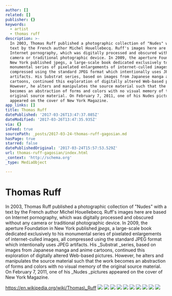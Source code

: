 ```yaml
---
author: []
related: []
publisher: {}
keywords:
  - artist
  - thomas ruff
description: >-
  In 2003, Thomas Ruff published a photographic collection of "Nudes" with a
  text by the French author Michel Houellebecq. Ruff's images here are based on
  Internet pornography, which was digitally processed and obscured without any
  camera or traditional photographic device. In 2009, the aperture Foundation in
  New York published jpegs, a large-scale book dedicated exclusively to his
  monumental series of pixelated enlargements of internet-culled images, all
  compressed using the standard JPEG format which intentionally uses JPEG
  artifacts. His Substrat series, based on images from Japanese manga and anime
  cartoons, continued this exploration of digitally altered Web-based pictures.
  However, he alters and manipulates the source material such that the work
  becomes an abstraction of forms and colors with no visual memory of the
  original source material. On February 7, 2011, one of his Nudes pictures
  appeared on the cover of New York Magazine.
app_links: []
title: Thomas Ruff
datePublished: '2017-03-26T13:47:37.085Z'
dateModified: '2017-03-26T13:47:35.935Z'
via: {}
inFeed: true
sourcePath: _posts/2017-03-24-thomas-ruff-gagosian.md
hasPage: true
starred: false
datePublishedOriginal: '2017-03-24T15:57:53.529Z'
url: thomas-ruff-gagosian/index.html
_context: 'http://schema.org'
_type: MediaObject

---
```

# Thomas Ruff

In 2003, Thomas Ruff published a photographic collection of "Nudes" with a text by the French author Michel Houellebecq. Ruff's images here are based on Internet pornography, which was digitally processed and obscured without any camera or traditional photographic device. In 2009, the aperture Foundation in New York published _jpegs_, a large-scale book dedicated exclusively to his monumental series of pixelated enlargements of internet-culled images, all compressed using the standard JPEG format which intentionally uses JPEG artifacts. His _Substrat _series, based on images from Japanese manga and anime cartoons, continued this exploration of digitally altered Web-based pictures. However, he alters and manipulates the source material such that the work becomes an abstraction of forms and colors with no visual memory of the original source material. On February 7, 2011, one of his _Nudes _pictures appeared on the cover of New York Magazine.

https://en.wikipedia.org/wiki/Thomas\_Ruff ![](https://the-grid-user-content.s3-us-west-2.amazonaws.com/9ad7a960-68f4-411d-9c0d-dc6d3100f249.jpg)
![](https://the-grid-user-content.s3-us-west-2.amazonaws.com/b0c847bb-3bf2-4cff-a05e-944db7a57431.jpg)
![](https://the-grid-user-content.s3-us-west-2.amazonaws.com/add2c117-f094-478f-bb87-034765ce2acf.jpg)
![](https://the-grid-user-content.s3-us-west-2.amazonaws.com/4a614efc-625e-4cfc-b101-d3af301d46d8.jpg)
![](https://the-grid-user-content.s3-us-west-2.amazonaws.com/25642c81-82bf-4ad7-b17a-86a0d4071fef.jpg)
![](https://the-grid-user-content.s3-us-west-2.amazonaws.com/4fda61ca-c7fd-4c98-9a2b-9a1ab60aebb8.jpg)
![](https://the-grid-user-content.s3-us-west-2.amazonaws.com/abc109f2-5773-44b8-9cfc-9a271dc39e92.jpg)
![](https://the-grid-user-content.s3-us-west-2.amazonaws.com/038bffd8-c9ae-4d84-a012-89158c50234d.jpg)
![](https://the-grid-user-content.s3-us-west-2.amazonaws.com/9e9d9333-205d-4bec-9319-06db75026b3a.jpg)
![](https://the-grid-user-content.s3-us-west-2.amazonaws.com/960bf0e0-8427-412b-beef-f8685e366e1b.jpg)